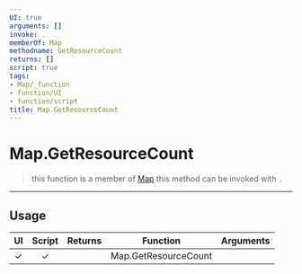 ```yaml
---
UI: true
arguments: []
invoke: .
memberOf: Map
methodname: GetResourceCount
returns: []
script: true
tags:
- Map/_function
- function/UI
- function/script
title: Map.GetResourceCount
---
```

# Map.GetResourceCount
> this function is a member of [Map](civ-6/lua/Map.md)
> this method can be invoked with `.`
-----
## Usage
|  UI | Script | Returns | Function | Arguments |
|:---:|:------:|-------:|:--------:|:---------|
|✓|✓||Map.GetResourceCount||
